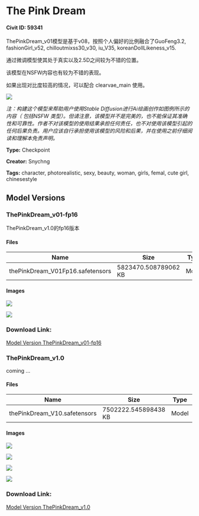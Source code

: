 # The Pink Dream

#### Civit ID: 59341

<p>ThePinkDream_v01模型是基于v08，按照个人偏好的比例融合了GuoFeng3.2, fashionGirl_v52, chilloutmixss30_v30, iu_V35, koreanDollLikeness_v15.</p><p>通过微调模型使其处于真实以及2.5D之间较为不错的位置。</p><p>该模型在NSFW内容也有较为不错的表现。</p><p>如果出现对比度较高的情况，可以配合 clearvae_main 使用。</p><img src="https://image.civitai.com/xG1nkqKTMzGDvpLrqFT7WA/f95b2dc9-831e-4494-a692-ddeea741e803/width=525/f95b2dc9-831e-4494-a692-ddeea741e803.jpeg" /><p></p><p><em>注：构建这个模型来帮助用户使用Stable Diffusion进行Ai绘画创作如图例所示的内容（ 包括NSFW 类型）。但请注意，该模型并不是完美的，也不能保证其准确性和可靠性。作者不对该模型的使用结果承担任何责任，也不对使用该模型引起的任何后果负责。用户应该自行承担使用该模型的风险和后果，并在使用之前仔细阅读和理解本免责声明。</em></p>

**Type:** Checkpoint

**Creator:** Snychng

**Tags:** character, photorealistic, sexy, beauty, woman, girls, femal, cute girl, chinesestyle

## Model Versions

### ThePinkDream_v01-fp16

<p>ThePinkDream_v1.0的fp16版本</p>

#### Files

| Name | Size | Type | Format | Download Url | AutoV1 | AutoV2 | SHA256 | CRC32 | BLAKE3 |
| --- | --- | --- | --- | --- | --- | --- | --- | --- | --- |
| thePinkDream_V01Fp16.safetensors | 5823470.508789062 KB | Model | SafeTensor | https://civitai.com/api/download/models/65309 | 87B03666 | 2221BB9B25 | 2221BB9B25F1E476862CA6B835215709CEDBAFCAC39AD616C1BA4C5F48222EFE | 4FC087A4 | CC19009F0AA641EF0E62F1734017C89EEF2151228CF0D7D91BD0CD99B27AD1B6 |

#### Images

<p><img src="https://image.civitai.com/xG1nkqKTMzGDvpLrqFT7WA/00bc675c-467b-42a4-8d72-736aa57b7317/width=450/723142.jpeg" /></p>

<p><img src="https://image.civitai.com/xG1nkqKTMzGDvpLrqFT7WA/ed623af8-e498-4d31-827d-2dbed33338d6/width=450/723143.jpeg" /></p>

### Download Link:

[Model Version ThePinkDream_v01-fp16](https://civitai.com/api/download/models/65309)

### ThePinkDream_v1.0

<p>coming ...</p>

#### Files

| Name | Size | Type | Format | Download Url | AutoV1 | AutoV2 | SHA256 | CRC32 | BLAKE3 |
| --- | --- | --- | --- | --- | --- | --- | --- | --- | --- |
| thePinkDream_V10.safetensors | 7502222.545898438 KB | Model | SafeTensor | https://civitai.com/api/download/models/63795 | 580289C8 | 309C83E77A | 309C83E77A2171B3B422105B11488CD26B02FA8B30AA9864AE5ABDF4A4BCD13B | DA636AD0 | FBC790DCD4AE0F33AAEAE29B449E2F23F6583A786EC6BD21F932557610264F55 |

#### Images

<p><img src="https://image.civitai.com/xG1nkqKTMzGDvpLrqFT7WA/aaac186d-4ac8-4978-837e-4c34d61c5e52/width=450/712537.jpeg" /></p>

<p><img src="https://image.civitai.com/xG1nkqKTMzGDvpLrqFT7WA/7bbdbc17-71a3-4101-8177-13c4bb098529/width=450/712541.jpeg" /></p>

<p><img src="https://image.civitai.com/xG1nkqKTMzGDvpLrqFT7WA/fccd31f3-8b7e-4910-8a1f-1f26b8a2588a/width=450/712546.jpeg" /></p>

<p><img src="https://image.civitai.com/xG1nkqKTMzGDvpLrqFT7WA/fc8218ff-d458-4676-aa53-40ce640542b8/width=450/712458.jpeg" /></p>

### Download Link:

[Model Version ThePinkDream_v1.0](https://civitai.com/api/download/models/63795)

